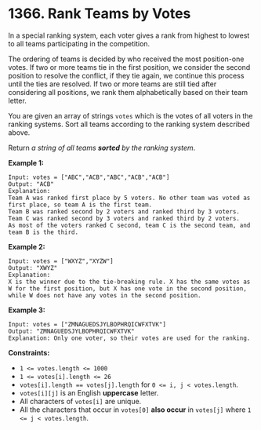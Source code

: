 # 1366. Rank Teams by Votes

In a special ranking system, each voter gives a rank from highest to lowest to all teams participating in the competition.

The ordering of teams is decided by who received the most  position-one votes. If two or more teams tie in the first position, we consider the second position to resolve the conflict, if they tie again, we continue this process until the ties are resolved. If two or more  teams are still tied after considering all positions, we rank them  alphabetically based on their team letter.

You are given an array of strings `votes` which is the votes of all voters in the ranking systems. Sort all teams according to the ranking system described above.

Return *a string of all teams **sorted** by the ranking system*.

**Example 1:**

```()
Input: votes = ["ABC","ACB","ABC","ACB","ACB"]
Output: "ACB"
Explanation: 
Team A was ranked first place by 5 voters. No other team was voted as first place, so team A is the first team.
Team B was ranked second by 2 voters and ranked third by 3 voters.
Team C was ranked second by 3 voters and ranked third by 2 voters.
As most of the voters ranked C second, team C is the second team, and team B is the third.
```

**Example 2:**

```()
Input: votes = ["WXYZ","XYZW"]
Output: "XWYZ"
Explanation:
X is the winner due to the tie-breaking rule. X has the same votes as W for the first position, but X has one vote in the second position, while W does not have any votes in the second position.
```

**Example 3:**

```()
Input: votes = ["ZMNAGUEDSJYLBOPHRQICWFXTVK"]
Output: "ZMNAGUEDSJYLBOPHRQICWFXTVK"
Explanation: Only one voter, so their votes are used for the ranking.
```

**Constraints:**

- `1 <= votes.length <= 1000`
- `1 <= votes[i].length <= 26`
- `votes[i].length == votes[j].length` for `0 <= i, j < votes.length`.
- `votes[i][j]` is an English **uppercase** letter.
- All characters of `votes[i]` are unique.
- All the characters that occur in `votes[0]` **also occur** in `votes[j]` where `1 <= j < votes.length`.
